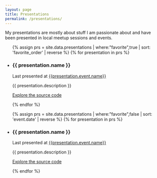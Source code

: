 ```yaml
---
layout: page
title: Presentations
permalink: /presentations/
---
```


<p class="intro">
  My presentations are mostly about stuff I am passionate about and have been presented in local meetup sessions and events.
</p>


<ul class="showcase-list favorites">
{% assign prs = site.data.presentations | where:"favorite",true | sort: 'favorite_order' | reverse %}
{% for presentation in prs %}
  <li class="showcase-item favorite">
    <h3 class="title">{{ presentation.name }}</h3>
    <p class="event-info">
      Last presented at <a href="{{ presentation.event.url }}" rel="nofollow">{{presentation.event.name}} <!--on {{presentation.event.date}} --></a></p>
    <p class="description">
      {{ presentation.description }}
    </p>
    <p class="links">
      <!--<a class="preview" href="{{ presentation.url }}">View it online</a> or-->
      <a class="source" href="{{ presentation.source }}" rel="nofollow">Explore the source code</a>
    </p>
  </li>
{% endfor %}
</ul>

<ul class="showcase-list">
{% assign prs = site.data.presentations | where:"favorite",false | sort: 'event.date' | reverse %}
{% for presentation in prs %}
  <li class="showcase-item">
    <h3 class="title">{{ presentation.name }}</h3>
    <p class="event-info">
      Last presented at <a href="{{ presentation.event.url }}" rel="nofollow">{{presentation.event.name}} <!--on {{presentation.event.date}} --> </a></p>
    <p class="description">
      {{ presentation.description }}
    </p>
    <p class="links">
      <!-- <a class="preview" href="{{ presentation.url }}">View it online</a> or -->
      <a class="source" href="{{ presentation.source }}" rel="nofollow">Explore the source code</a>
    </p>
  </li>
{% endfor %}
</ul>
